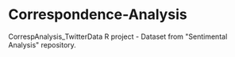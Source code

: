 # Correspondence-Analysis
CorrespAnalysis_TwitterData
R project - Dataset from "Sentimental Analysis" repository.
